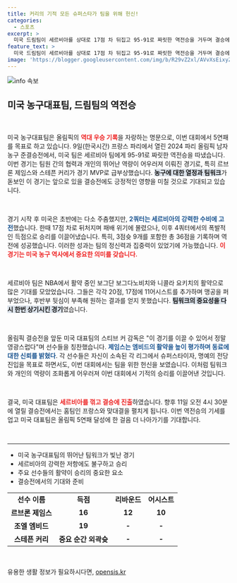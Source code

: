 ```yaml
---
title: 커리의 기적 모든 슈퍼스타가 팀을 위해 헌신!
categories:
  - 스포츠
excerpt: >
  미국 드림팀이 세르비아를 상대로 17점 차 뒤집고 95-91로 짜릿한 역전승을 거두며 결승에 진출했다. 르브론 제임스와 스테픈 커리가 활약한 이번 승리는 팀워크의 중요성을 재확인시켰다!
feature_text: >
  미국 드림팀이 세르비아를 상대로 17점 차 뒤집고 95-91로 짜릿한 역전승을 거두며 결승에 진출했다. 르브론 제임스와 스테픈 커리가 활약한 이번 승리는 팀워크의 중요성을 재확인시켰다!
image: 'https://blogger.googleusercontent.com/img/b/R29vZ2xl/AVvXsEixyZcFfHzMRdzZMjFBmAUKJYCLCGyLL1o632UiGVXcaFdKo_bkvkuCioo0uUKlGfBVcT3P84aROyZIXSBEx3Aw5nCQ3pTgDom1WDC4m8eifvWiAmWEEVb4x6G_l8C0QH225ldMjyaFvpxGEBGNO37VmDTDMHGhJPq73UglMfDca1-0aw/s1600/blogspot.png'
---
```


<p><img src="https://blogger.googleusercontent.com/img/b/R29vZ2xl/AVvXsEixyZcFfHzMRdzZMjFBmAUKJYCLCGyLL1o632UiGVXcaFdKo_bkvkuCioo0uUKlGfBVcT3P84aROyZIXSBEx3Aw5nCQ3pTgDom1WDC4m8eifvWiAmWEEVb4x6G_l8C0QH225ldMjyaFvpxGEBGNO37VmDTDMHGhJPq73UglMfDca1-0aw/s1600/blogspot.png" alt="info 속보" /></p>

<h2 data-ke-size="size26">미국 농구대표팀, 드림팀의 역전승</h2>

<p data-ke-size="size16">&nbsp;</p>

<p>미국 농구대표팀은 올림픽의 <b><span style="color: #ee2323;">역대 우승 기록</span></b>을 자랑하는 명문으로, 이번 대회에서 5연패를 목표로 하고 있습니다. 9일(한국시간) 프랑스 파리에서 열린 2024 파리 올림픽 남자 농구 준결승전에서, 미국 팀은 세르비아 팀에게 95-91로 짜릿한 역전승을 따냈습니다. 이번 경기는 팀원 간의 협력과 개인의 뛰어난 역량이 어우러져 이뤄진 경기로, 특히 르브론 제임스와 스테픈 커리가 경기 MVP로 급부상했습니다. <b><span style="background-color: #21538527;">농구에 대한 열정과 팀워크</span></b>가 돋보인 이 경기는 앞으로 있을 결승전에도 긍정적인 영향을 미칠 것으로 기대되고 있습니다.</p>

<p data-ke-size="size16">&nbsp;</p>

<p>경기 시작 후 미국은 초반에는 다소 주춤했지만, <b><span style="color: #1a5490;">2쿼터는 세르비아의 강력한 수비에 고전</span></b>했습니다. 한때 17점 차로 뒤처지며 패배 위기에 몰렸으나, 이후 4쿼터에서의 폭발적인 득점으로 승리를 이끌어냈습니다. 특히, 3점슛 9개를 포함한 총 36점을 기록하며 역전에 성공했습니다. 이러한 성과는 팀의 정신력과 집중력이 있었기에 가능했습니다. <b><span style="color: #ee2323;">이 경기는 미국 농구 역사에서 중요한 의미를 갖습니다.</span></b></p>

<p data-ke-size="size16">&nbsp;</p>

<p>세르비아 팀은 NBA에서 활약 중인 보그단 보그다노비치와 니콜라 요키치의 활약으로 많은 기대를 모았었습니다. 그들은 각각 20점, 17점에 11어시스트를 추가하며 맹공을 퍼부었으나, 후반부 뒷심이 부족해 원하는 결과를 얻지 못했습니다. <b><span style="background-color: #21538527;">팀워크의 중요성을 다시 한번 상기시킨 경기</span></b>였습니다.</p>

<p data-ke-size="size16">&nbsp;</p>

<p>올림픽 결승전을 앞둔 미국 대표팀의 스티브 커 감독은 "이 경기를 이끌 수 있어서 정말 영광스럽다"며 선수들을 칭찬했습니다. <b><span style="color: #1a5490;">제임스는 엠비드의 활약을 높이 평가하며 동료에 대한 신뢰를 밝혔다</span></b>. 각 선수들은 자신이 소속된 각 리그에서 슈퍼스타이자, 명예의 전당 진입을 목표로 하면서도, 이번 대회에서는 팀을 위한 헌신을 보였습니다. 이처럼 팀워크와 개인의 역량이 조화롭게 어우러져 이번 대회에서 기적의 승리를 이끌어낸 것입니다.</p>

<p data-ke-size="size16">&nbsp;</p>

<p>결국, 미국 대표팀은 <b><span style="color: #ee2323;">세르비아를 꺾고 결승에 진출</span></b>하였습니다. 향후 11일 오전 4시 30분에 열릴 결승전에서는 홈팀인 프랑스와 맞대결을 펼치게 됩니다. 이번 역전승의 기세를 업고 미국 대표팀은 올림픽 5연패 달성에 한 걸음 더 나아가기를 기대합니다.</p>

<p data-ke-size="size16">&nbsp;</p>

<hr>

<ul>
    <li>미국 농구대표팀의 뛰어난 팀워크가 빛난 경기</li>
    <li>세르비아의 강력한 저항에도 불구하고 승리</li>
    <li>주요 선수들의 활약이 승리의 중요한 요소</li>
    <li>결승전에서의 기대와 준비</li>
</ul>

<table>
    <tr>
        <td style="text-align: center; height: 17px;"><b>선수 이름</b></td>
        <td style="text-align: center; height: 17px;"><b>득점</b></td>
        <td style="text-align: center; height: 17px;"><b>리바운드</b></td>
        <td style="text-align: center; height: 17px;"><b>어시스트</b></td>
    </tr>
    <tr>
        <td style="text-align: center; height: 17px;"><b>르브론 제임스</b></td>
        <td style="text-align: center; height: 17px;"><b>16</b></td>
        <td style="text-align: center; height: 17px;"><b>12</b></td>
        <td style="text-align: center; height: 17px;"><b>10</b></td>
    </tr>
    <tr>
        <td style="text-align: center; height: 17px;"><b>조엘 엠비드</b></td>
        <td style="text-align: center; height: 17px;"><b>19</b></td>
        <td style="text-align: center; height: 17px;"><b>-</b></td>
        <td style="text-align: center; height: 17px;"><b>-</b></td>
    </tr>
    <tr>
        <td style="text-align: center; height: 17px;"><b>스테픈 커리</b></td>
        <td style="text-align: center; height: 17px;"><b>중요 순간 외곽슛</b></td>
        <td style="text-align: center; height: 17px;"><b>-</b></td>
        <td style="text-align: center; height: 17px;"><b>-</b></td>
    </tr>
</table>

<p data-ke-size="size16">&nbsp;</p>
유용한 생활 정보가 필요하시다면, <a href="https://opensis.kr" rel="dofollow">opensis.kr</a>


